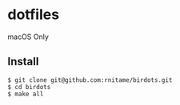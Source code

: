 # dotfiles
macOS Only

## Install

```
$ git clone git@github.com:rnitame/birdots.git
$ cd birdots
$ make all
```


